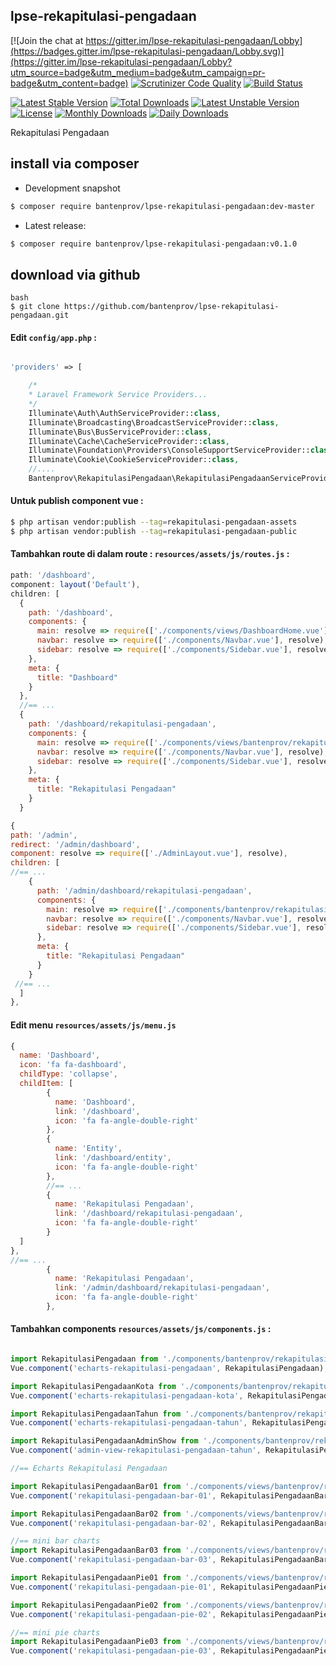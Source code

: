 ## lpse-rekapitulasi-pengadaan


[![Join the chat at https://gitter.im/lpse-rekapitulasi-pengadaan/Lobby](https://badges.gitter.im/lpse-rekapitulasi-pengadaan/Lobby.svg)](https://gitter.im/lpse-rekapitulasi-pengadaan/Lobby?utm_source=badge&utm_medium=badge&utm_campaign=pr-badge&utm_content=badge)
[![Scrutinizer Code Quality](https://scrutinizer-ci.com/g/bantenprov/lpse-rekapitulasi-pengadaan/badges/quality-score.png?b=master)](https://scrutinizer-ci.com/g/bantenprov/lpse-rekapitulasi-pengadaan/?branch=master)
[![Build Status](https://scrutinizer-ci.com/g/bantenprov/lpse-rekapitulasi-pengadaan/badges/build.png?b=master)](https://scrutinizer-ci.com/g/bantenprov/lpse-rekapitulasi-pengadaan/build-status/master)


[![Latest Stable Version](https://poser.pugx.org/bantenprov/lpse-rekapitulasi-pengadaan/v/stable)](https://packagist.org/packages/bantenprov/lpse-rekapitulasi-pengadaan)
[![Total Downloads](https://poser.pugx.org/bantenprov/lpse-rekapitulasi-pengadaan/downloads)](https://packagist.org/packages/bantenprov/lpse-rekapitulasi-pengadaan)
[![Latest Unstable Version](https://poser.pugx.org/bantenprov/lpse-rekapitulasi-pengadaan/v/unstable)](https://packagist.org/packages/bantenprov/lpse-rekapitulasi-pengadaan)
[![License](https://poser.pugx.org/bantenprov/lpse-rekapitulasi-pengadaan/license)](https://packagist.org/packages/bantenprov/lpse-rekapitulasi-pengadaan)
[![Monthly Downloads](https://poser.pugx.org/bantenprov/lpse-rekapitulasi-pengadaan/d/monthly)](https://packagist.org/packages/bantenprov/lpse-rekapitulasi-pengadaan)
[![Daily Downloads](https://poser.pugx.org/bantenprov/lpse-rekapitulasi-pengadaan/d/daily)](https://packagist.org/packages/bantenprov/lpse-rekapitulasi-pengadaan)

Rekapitulasi Pengadaan

## install via composer

- Development snapshot
```bash
$ composer require bantenprov/lpse-rekapitulasi-pengadaan:dev-master
```
- Latest release:

```bash
$ composer require bantenprov/lpse-rekapitulasi-pengadaan:v0.1.0
```

## download via github
~~~
bash
$ git clone https://github.com/bantenprov/lpse-rekapitulasi-pengadaan.git
~~~


#### Edit `config/app.php` :
```php

'providers' => [

    /*
    * Laravel Framework Service Providers...
    */
    Illuminate\Auth\AuthServiceProvider::class,
    Illuminate\Broadcasting\BroadcastServiceProvider::class,
    Illuminate\Bus\BusServiceProvider::class,
    Illuminate\Cache\CacheServiceProvider::class,
    Illuminate\Foundation\Providers\ConsoleSupportServiceProvider::class,
    Illuminate\Cookie\CookieServiceProvider::class,
    //....
    Bantenprov\RekapitulasiPengadaan\RekapitulasiPengadaanServiceProvider::class,

```

#### Untuk publish component vue :

```bash
$ php artisan vendor:publish --tag=rekapitulasi-pengadaan-assets
$ php artisan vendor:publish --tag=rekapitulasi-pengadaan-public
```
#### Tambahkan route di dalam route : `resources/assets/js/routes.js` :

```javascript
path: '/dashboard',
component: layout('Default'),
children: [
  {
    path: '/dashboard',
    components: {
      main: resolve => require(['./components/views/DashboardHome.vue'], resolve),
      navbar: resolve => require(['./components/Navbar.vue'], resolve),
      sidebar: resolve => require(['./components/Sidebar.vue'], resolve)
    },
    meta: {
      title: "Dashboard"
    }
  },
  //== ...
  {
    path: '/dashboard/rekapitulasi-pengadaan',
    components: {
      main: resolve => require(['./components/views/bantenprov/rekapitulasi-pengadaan/DashboardRekapitulasiPengadaan.vue'], resolve),
      navbar: resolve => require(['./components/Navbar.vue'], resolve),
      sidebar: resolve => require(['./components/Sidebar.vue'], resolve)
    },
    meta: {
      title: "Rekapitulasi Pengadaan"
    }
  }
```

```javascript
{
path: '/admin',
redirect: '/admin/dashboard',
component: resolve => require(['./AdminLayout.vue'], resolve),
children: [
//== ...
    {
      path: '/admin/dashboard/rekapitulasi-pengadaan',
      components: {
        main: resolve => require(['./components/bantenprov/rekapitulasi-pengadaan/RekapitulasiPengadaanAdmin.show.vue'], resolve),
        navbar: resolve => require(['./components/Navbar.vue'], resolve),
        sidebar: resolve => require(['./components/Sidebar.vue'], resolve)
      },
      meta: {
        title: "Rekapitulasi Pengadaan"
      }
    }
 //== ...   
  ]
},

```
#### Edit menu `resources/assets/js/menu.js`

```javascript
{
  name: 'Dashboard',
  icon: 'fa fa-dashboard',
  childType: 'collapse',
  childItem: [
        {
          name: 'Dashboard',
          link: '/dashboard',
          icon: 'fa fa-angle-double-right'
        },
        {
          name: 'Entity',
          link: '/dashboard/entity',
          icon: 'fa fa-angle-double-right'
        },
        //== ...
        {
          name: 'Rekapitulasi Pengadaan',
          link: '/dashboard/rekapitulasi-pengadaan',
          icon: 'fa fa-angle-double-right'
        }
  ]
},
//== ...
        {
          name: 'Rekapitulasi Pengadaan',
          link: '/admin/dashboard/rekapitulasi-pengadaan',
          icon: 'fa fa-angle-double-right'
        },
```

#### Tambahkan components `resources/assets/js/components.js` :

```javascript

import RekapitulasiPengadaan from './components/bantenprov/rekapitulasi-pengadaan/RekapitulasiPengadaan.chart.vue';
Vue.component('echarts-rekapitulasi-pengadaan', RekapitulasiPengadaan);

import RekapitulasiPengadaanKota from './components/bantenprov/rekapitulasi-pengadaan/RekapitulasiPengadaanKota.chart.vue';
Vue.component('echarts-rekapitulasi-pengadaan-kota', RekapitulasiPengadaanKota);

import RekapitulasiPengadaanTahun from './components/bantenprov/rekapitulasi-pengadaan/RekapitulasiPengadaanTahun.chart.vue';
Vue.component('echarts-rekapitulasi-pengadaan-tahun', RekapitulasiPengadaanTahun);

import RekapitulasiPengadaanAdminShow from './components/bantenprov/rekapitulasi-pengadaan/RekapitulasiPengadaanAdmin.show.vue';
Vue.component('admin-view-rekapitulasi-pengadaan-tahun', RekapitulasiPengadaanAdminShow);

//== Echarts Rekapitulasi Pengadaan

import RekapitulasiPengadaanBar01 from './components/views/bantenprov/rekapitulasi-pengadaan/RekapitulasiPengadaanBar01.vue';
Vue.component('rekapitulasi-pengadaan-bar-01', RekapitulasiPengadaanBar01);

import RekapitulasiPengadaanBar02 from './components/views/bantenprov/rekapitulasi-pengadaan/RekapitulasiPengadaanBar02.vue';
Vue.component('rekapitulasi-pengadaan-bar-02', RekapitulasiPengadaanBar02);

//== mini bar charts
import RekapitulasiPengadaanBar03 from './components/views/bantenprov/rekapitulasi-pengadaan/RekapitulasiPengadaanBar03.vue';
Vue.component('rekapitulasi-pengadaan-bar-03', RekapitulasiPengadaanBar03);

import RekapitulasiPengadaanPie01 from './components/views/bantenprov/rekapitulasi-pengadaan/RekapitulasiPengadaanPie01.vue';
Vue.component('rekapitulasi-pengadaan-pie-01', RekapitulasiPengadaanPie01);

import RekapitulasiPengadaanPie02 from './components/views/bantenprov/rekapitulasi-pengadaan/RekapitulasiPengadaanPie02.vue';
Vue.component('rekapitulasi-pengadaan-pie-02', RekapitulasiPengadaanPie02);

//== mini pie charts
import RekapitulasiPengadaanPie03 from './components/views/bantenprov/rekapitulasi-pengadaan/RekapitulasiPengadaanPie03.vue';
Vue.component('rekapitulasi-pengadaan-pie-03', RekapitulasiPengadaanPie03);
```
